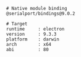     # Native module binding
    @serialport/bindings@9.0.2

    # Target
    runtime     : electron
    version     : 9.3.3
    platform    : darwin
    arch        : x64
    abi         : 80

